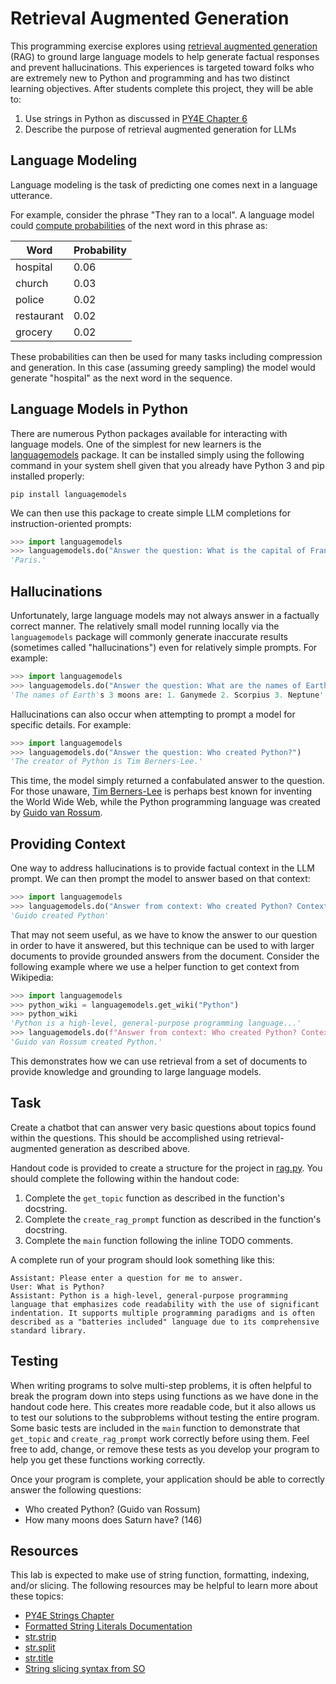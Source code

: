 Retrieval Augmented Generation
==============================

This programming exercise explores using [retrieval augmented generation](https://arxiv.org/abs/2005.11401) (RAG) to ground large language models to help generate factual responses and prevent hallucinations. This experiences is targeted toward folks who are extremely new to Python and programming and has two distinct learning objectives. After students complete this project, they will be able to:

1. Use strings in Python as discussed in [PY4E Chapter 6](https://www.py4e.com/html3/06-strings)
2. Describe the purpose of retrieval augmented generation for LLMs

Language Modeling
------------------

Language modeling is the task of predicting one comes next in a language utterance. 

For example, consider the phrase "They ran to a local". A language model could [compute probabilities](https://exbert-project-exbert.hf.space/client/exBERT.html?model=gpt2&modelKind=autoregressive&sentence=They%20ran%20to%20a%20local&layer=11&heads=..0,1,2,3,4,5,6,7,8,9,10,11&threshold=0.7&tokenInd=null&tokenSide=null&maskInds=..&hideClsSep=true) of the next word in this phrase as:

| Word       | Probability |
| ---------- | ----------- |
| hospital   | 0.06        |
| church     | 0.03        |
| police     | 0.02        |
| restaurant | 0.02        |
| grocery    | 0.02        |

These probabilities can then be used for many tasks including compression and generation. In this case (assuming greedy sampling) the model would generate "hospital" as the next word in the sequence.

Language Models in Python
-------------------------

There are numerous Python packages available for interacting with language models. One of the simplest for new learners is the [languagemodels](https://pypi.org/project/languagemodels/) package. It can be installed simply using the following command in your system shell given that you already have Python 3 and pip installed properly:

```
pip install languagemodels
```

We can then use this package to create simple LLM completions for instruction-oriented prompts:

```python
>>> import languagemodels
>>> languagemodels.do("Answer the question: What is the capital of France?")
'Paris.'
```

Hallucinations
--------------

Unfortunately, large language models may not always answer in a factually correct manner. The relatively small model running locally via the `languagemodels` package will commonly generate inaccurate results (sometimes called "hallucinations") even for relatively simple prompts. For example:

```python
>>> import languagemodels
>>> languagemodels.do("Answer the question: What are the names of Earth's 3 moons?")
'The names of Earth's 3 moons are: 1. Ganymede 2. Scorpius 3. Neptune'
```

Hallucinations can also occur when attempting to prompt a model for specific details. For example:

```python
>>> import languagemodels
>>> languagemodels.do("Answer the question: Who created Python?")
'The creator of Python is Tim Berners-Lee.'
```

This time, the model simply returned a confabulated answer to the question. For those unaware, [Tim Berners-Lee](https://en.wikipedia.org/wiki/Tim_Berners-Lee) is perhaps best known for inventing the World Wide Web, while the Python programming language was created by [Guido van Rossum](https://en.wikipedia.org/wiki/Guido_van_Rossum).

Providing Context
-----------------

One way to address hallucinations is to provide factual context in the LLM prompt. We can then prompt the model to answer based on that context:

```python
>>> import languagemodels
>>> languagemodels.do("Answer from context: Who created Python? Context: Guido created Python.")
'Guido created Python'
```

That may not seem useful, as we have to know the answer to our question in order to have it answered, but this technique can be used to with larger documents to provide grounded answers from the document. Consider the following example where we use a helper function to get context from Wikipedia:

```python
>>> import languagemodels
>>> python_wiki = languagemodels.get_wiki("Python")
>>> python_wiki
'Python is a high-level, general-purpose programming language...'
>>> languagemodels.do(f"Answer from context: Who created Python? Context: {python_wiki}")
'Guido van Rossum created Python.'
```

This demonstrates how we can use retrieval from a set of documents to provide knowledge and grounding to large language models.

Task
----

Create a chatbot that can answer very basic questions about topics found within the questions. This should be accomplished using retrieval-augmented generation as described above.

Handout code is provided to create a structure for the project in [rag.py](rag.py). You should complete the following within the handout code:

1. Complete the `get_topic` function as described in the function's docstring.
2. Complete the `create_rag_prompt` function as described in the function's docstring.
3. Complete the `main` function following the inline TODO comments.

A complete run of your program should look something like this:

```
Assistant: Please enter a question for me to answer.
User: What is Python?
Assistant: Python is a high-level, general-purpose programming language that emphasizes code readability with the use of significant indentation. It supports multiple programming paradigms and is often described as a "batteries included" language due to its comprehensive standard library.
```

Testing
-------

When writing programs to solve multi-step problems, it is often helpful to break the program down into steps using functions as we have done in the handout code here. This creates more readable code, but it also allows us to test our solutions to the subproblems without testing the entire program. Some basic tests are included in the `main` function to demonstrate that `get_topic` and `create_rag_prompt` work correctly before using them. Feel free to add, change, or remove these tests as you develop your program to help you get these functions working correctly.

Once your program is complete, your application should be able to correctly answer the following questions:

- Who created Python? (Guido van Rossum)
- How many moons does Saturn have? (146)

Resources
---------

This lab is expected to make use of string function, formatting, indexing, and/or slicing. The following resources may be helpful to learn more about these topics:

- [PY4E Strings Chapter](https://www.py4e.com/html3/06-strings)
- [Formatted String Literals Documentation](https://docs.python.org/3/reference/lexical_analysis.html#f-strings)
- [str.strip](https://docs.python.org/3/library/stdtypes.html#str.strip)
- [str.split](https://docs.python.org/3/library/stdtypes.html#str.split)
- [str.title](https://docs.python.org/3/library/stdtypes.html#str.title)
- [String slicing syntax from SO](https://stackoverflow.com/a/509295)
